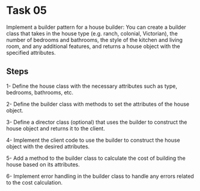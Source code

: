 # Task 05

Implement a builder pattern for a house builder: You can create a builder class that takes in the house type (e.g. ranch, colonial, Victorian), the number of bedrooms and bathrooms, the style of the kitchen and living room, and any additional features, and returns a house object with the specified attributes.

## Steps

1- Define the house class with the necessary attributes such as type, bedrooms, bathrooms, etc.

2- Define the builder class with methods to set the attributes of the house object.

3- Define a director class (optional) that uses the builder to construct the house object and returns it to the client.

4- Implement the client code to use the builder to construct the house object with the desired attributes.

5- Add a method to the builder class to calculate the cost of building the house based on its attributes.

6- Implement error handling in the builder class to handle any errors related to the cost calculation.
